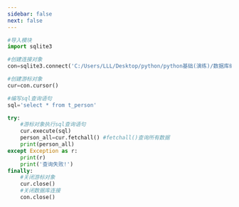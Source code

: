 ```yaml
---
sidebar: false
next: false
---
```

<BlogInfo/>






```python
#导入模块
import sqlite3

#创建连接对象
con=sqlite3.connect('C:/Users/LLL/Desktop/python/python基础(演练)/数据库编程/SQLite3数据库/demo1.db')

#创建游标对象
cur=con.cursor()

#编写sql查询语句
sql='select * from t_person'

try:
    #游标对象执行sql查询语句
    cur.execute(sql)
    person_all=cur.fetchall() #fetchall()查询所有数据
    print(person_all)
except Exception as r:
    print(r)
    print('查询失败!')
finally:
    #关闭游标对象
    cur.close()
    #关闭数据库连接
    con.close()
```






<ActionBox />
        
<style>#top-box {margin-top:0.5rem!important;}</style>